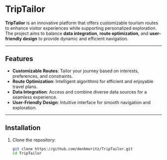 # TripTailor

**TripTailor** is an innovative platform that offers customizable tourism routes to enhance visitor experiences while supporting personalized exploration. The project aims to balance **data integration**, **route optimization**, and **user-friendly design** to provide dynamic and efficient navigation.

---

## Features

- **Customizable Routes**: Tailor your journey based on interests, preferences, and constraints.
- **Route Optimization**: Intelligent algorithms for efficient and enjoyable travel plans.
- **Data Integration**: Access and combine diverse data sources for a seamless experience.
- **User-Friendly Design**: Intuitive interface for smooth navigation and exploration.

---

## Installation

1. Clone the repository:
   ```bash
   git clone https://github.com/denkmoritz/TripTailor.git
   cd TripTailor
